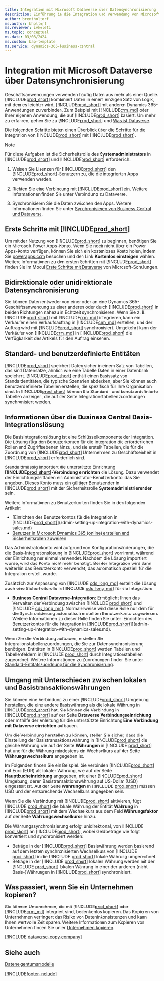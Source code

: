 ```yaml
---
title: Integration mit Microsoft Dataverse über Datensynchronisierung
description: Einführung in die Integration und Verwendung von Microsoft Dataverse und seinen Komponenten zur Verbindung mit anderen Dynamics 365-Anwendungen.
author: brentholtorf
ms.author: bholtorf
ms.reviewer: ivkoleti
ms.topic: conceptual
ms.date: 03/08/2024
ms.custom: bap-template
ms.service: dynamics-365-business-central
---
```


# Integration mit Microsoft Dataverse über Datensynchronisierung

Geschäftsanwendungen verwenden häufig Daten aus mehr als einer Quelle. [!INCLUDE[prod_short](includes/cds_long_md.md)] kombiniert Daten in einem einzigen Satz von Logik, mit dem es leichter wird, [!INCLUDE[prod_short](includes/prod_short.md)] mit anderen Dynamics 365-Anwendungen zu verbinden. Zum Beispiel mit [!INCLUDE[crm_md](includes/crm_md.md)] oder Ihrer eigenen Anwendung, die auf [!INCLUDE[prod_short](includes/cds_long_md.md)] basiert. Um mehr zu erfahren, gehen Sie zu [!INCLUDE[prod_short](includes/cds_long_md.md)] und [Was ist Dataverse](/powerapps/maker/common-data-service/data-platform-intro).

Die folgenden Schritte bieten einen Überblick über die Schritte für die Integration von [!INCLUDE[prod_short](includes/cds_long_md.md)] mit [!INCLUDE[prod_short](includes/prod_short.md)].

> [!Note]  
> Für diese Aufgaben ist die Sicherheitsrolle des **Systemadministrators** in [!INCLUDE[prod_short](includes/cds_long_md.md)] und [!INCLUDE[prod_short](includes/prod_short.md)] erforderlich.  

1. Weisen Sie Lizenzen für [!INCLUDE[prod_short](includes/cds_long_md.md)] den [!INCLUDE[prod_short](includes/prod_short.md)]-Benutzern zu, die die integrierten Apps verwenden werden.

2. Richten Sie eine Verbindung mit [!INCLUDE[prod_short](includes/cds_long_md.md)] ein. Weitere Informationen finden Sie unter [Verbindung zu Dataverse](admin-how-to-set-up-a-dynamics-crm-connection.md).  

3. Synchronisieren Sie die Daten zwischen den Apps. Weitere Informationen finden Sie unter [Synchronisieren von Business Central und Dataverse](admin-synchronizing-business-central-and-sales.md). 

## Erste Schritte mit [!INCLUDE[prod_short](includes/cds_long_md.md)]

Um mit der Nutzung von [!INCLUDE[prod_short](includes/cds_long_md.md)] zu beginnen, benötigen Sie ein Microsoft Power Apps-Konto. Wenn Sie noch nicht über ein Power Apps-Konto verfügen, können Sie sich ein kostenloses Konto holen, indem Sie [powerapps.com](https://make.powerapps.com/?utm_source=padocs&utm_medium=linkinadoc&utm_campaign=referralsfromdoc) besuchen und den Link **Kostenlos einsteigen** wählen. Weitere Informationen zu den ersten Schritten mit [!INCLUDE[prod_short](includes/cds_long_md.md)] finden Sie im Modul [Erste Schritte mit Dataverse](/training/modules/get-started-with-powerapps-common-data-service/) von Microsoft-Schulungen.

## Bidirektionale oder unidirektionale Datensynchronisierung

Sie können Daten entweder von einer oder an eine Dynamics 365-Geschäftsanwendung zu einer anderen oder durch [!INCLUDE[prod_short](includes/cds_long_md.md)] in beiden Richtungen nahezu in Echtzeit synchronisieren. Wenn Sie z. B. [!INCLUDE[prod_short](includes/prod_short.md)] mit [!INCLUDE[crm_md](includes/crm_md.md)] integrieren, kann ein Verkäufer einen Verkaufsauftrag in [!INCLUDE[crm_md](includes/crm_md.md)] erstellen, und der Auftrag wird mit [!INCLUDE[prod_short](includes/prod_short.md)] synchronisiert. Umgekehrt kann der Verkäufer von [!INCLUDE[crm_md](includes/crm_md.md)] in [!INCLUDE[prod_short](includes/prod_short.md)] die Verfügbarkeit des Artikels für den Auftrag einsehen. 

## Standard- und benutzerdefinierte Entitäten

[!INCLUDE[prod_short](includes/cds_long_md.md)] speichert Daten sicher in einem Satz von Tabellen, das sind Datensätze, ähnlich wie eine Tabelle Daten in einer Datenbank speichert. [!INCLUDE[prod_short](includes/cds_long_md.md)] enthält einen Basissatz von Standardentitäten, die typische Szenarien abdecken, aber Sie können auch benutzerdefinierte Tabellen erstellen, die spezifisch für Ihre Organisation sind. In [!INCLUDE[prod_short](includes/prod_short.md)] können Sie Standard- und benutzerdefinierte Tabellen anzeigen, die auf der Seite Integrationstabellenzuordnungen synchronisiert werden.

## Informationen über die Business Central Basis-Integrationslösung

Die Basisintegrationslösung ist eine Schlüsselkomponente der Integration. Die Lösung fügt den Benutzerkonten für die Integration die erforderlichen Rollen und Zugriffsebenen hinzu, und sie erstellt Tabellen, die für die Zuordnung von [!INCLUDE[prod_short](includes/prod_short.md)] Unternehmen zu Geschäftseinheit in [!INCLUDE[prod_short](includes/cds_long_md.md)] erforderlich sind. 

Standardmässig importiert die unterstützte Einrichtung **[!INCLUDE[prod_short](includes/cds_long_md.md)]-Verbindung einrichten** die Lösung. Dazu verwendet der Einrichtungsleitfaden ein Administrator-Benutzerkonto, das Sie angeben. Dieses Konto muss ein gültiger Benutzender in [!INCLUDE[prod_short](includes/cds_long_md.md)] mit der Sicherheitsrolle **Systemadministrierender** sein.  

Weitere Informationen zu Benutzerkonten finden Sie in den folgenden Artikeln:

* [Einrichten des Benutzerkontos für die Integration in [!INCLUDE[prod_short](includes/cds_long_md.md)]](admin-setting-up-integration-with-dynamics-sales.md) 
* [Benutzer in Microsoft Dynamics 365 (online) erstellen und Sicherheitsrollen zuweisen](/dynamics365/customer-engagement/admin/create-users-assign-online-security-roles) 

Das Administratorkonto wird aufgrund von Konfigurationsänderungen, die die Basis-Integrationslösung in [!INCLUDE[prod_short](includes/cds_long_md.md)] vornimmt, während der Einrichtung nur einmal verwendet. Nachdem die Lösung importiert wurde, wird das Konto nicht mehr benötigt. Bei der Integration wird dann weiterhin das Benutzerkonto verwendet, das automatisch speziell für die Integration erstellt wurde.

Zusätzlich zur Anpassung von [!INCLUDE [cds_long_md](includes/cds_long_md.md)] erstellt die Lösung auch eine Sicherheitsrolle in [!INCLUDE [cds_long_md](includes/cds_long_md.md)] für die Integration:

* **Business Central Dataverse-Integration**: Ermöglicht Ihnen das Verwalten der Verbindung zwischen [!INCLUDE [prod_short](includes/prod_short.md)] und [!INCLUDE [cds_long_md](includes/cds_long_md.md)]. Normalerweise wird diese Rolle nur dem für die Synchronisierung automatisch erstellten Benutzerkonto zugewiesen. Weitere Informationen zu dieser Rolle finden Sie unter [Einrichten des Benutzerkontos für die Integration in [!INCLUDE[prod_short](includes/cds_long_md.md)]](admin-setting-up-integration-with-dynamics-sales.md).

Wenn Sie die Verbindung aufbauen, erstellen Sie Integrationstabellenzuordnungen, die Sie zur Datensynchronisierung benötigen. Entitäten in [!INCLUDE[prod_short](includes/cds_long_md.md)] werden Tabellen und Tabellenfeldern in [!INCLUDE [prod_short](includes/prod_short.md)] durch Integrationstabellen zugeordnet. Weitere Informationen zu Zuordnungen finden Sie unter [Standard-Entitätszuordnung für die Synchronisierung](admin-synchronizing-business-central-and-sales.md#standard-table-mapping-for-synchronization).

## Umgang mit Unterschieden zwischen lokalen und Basistransaktionswährungen

Sie können eine Verbindung zu einer [!INCLUDE[prod_short](includes/cds_long_md.md)] Umgebung herstellen, die eine andere Basiswährung als die lokale Währung in [!INCLUDE[prod_short](includes/prod_short.md)] hat. Sie können die Verbindung in [!INCLUDE[prod_short](includes/prod_short.md)] auf der Seite **Dataverse Verbindungseinrichtung** oder mithilfe der Anleitung für die unterstützte Einrichtung **Eine Verbindung mit Dataverse einrichten** aufbauen.

Um die Verbindung herstellen zu können, stellen Sie sicher, dass die Einstellung der Basistransaktionswährung in [!INCLUDE[prod_short](includes/cds_long_md.md)] die gleiche Währung wie auf der Seite **Währungen** in [!INCLUDE [prod_short](includes/prod_short.md)] hat und für die Währung mindestens ein Wechselkurs auf der Seite **Währungswechselkurs** angegeben ist.

Im Folgenden finden Sie ein Beispiel. Sie verbinden [!INCLUDE[prod_short](includes/cds_long_md.md)] mit Euro (EUR) als lokaler Währung, wie auf der Seite **Hauptbucheinrichtung** angegeben, mit einer [!INCLUDE[prod_short](includes/cds_long_md.md)] Umgebung, deren Basistransaktionswährung auf US-Dollar (USD) eingestellt ist. Auf der Seite **Währungen** in [!INCLUDE [prod_short](includes/prod_short.md)] müssen USD und der entsprechende Wechselkurs angegeben sein. 

Wenn Sie die Verbindung mit [!INCLUDE[prod_short](includes/cds_long_md.md)] aktivieren, fügt [!INCLUDE [prod_short](includes/prod_short.md)] die lokale Währung der Entität **Währung** in [!INCLUDE[prod_short](includes/cds_long_md.md)] mit dem Wechselkurs aus dem Feld **Währungsfaktor** auf der Seite **Währungswechselkurse** hinzu.

Die Währungssynchronisierung erfolgt unidirektional, von [!INCLUDE [prod_short](includes/prod_short.md)] an [!INCLUDE[prod_short](includes/cds_long_md.md)], wobei Geldbeträge wie folgt konvertiert und synchronisiert werden:

* Beträge in der [!INCLUDE[prod_short](includes/cds_long_md.md)] Basiswährung werden basierend auf dem letzten synchronisierten Wechselkurs von [!INCLUDE [prod_short](includes/prod_short.md)] in die [!INCLUDE [prod_short](includes/prod_short.md)] lokale Währung umgerechnet.
* Beträge in der [!INCLUDE [prod_short](includes/prod_short.md)] lokalen Währung werden mit der [!INCLUDE [prod_short](includes/prod_short.md)] lokalen Währung in einer der anderen (nicht Basis-)Währungen in [!INCLUDE[prod_short](includes/cds_long_md.md)] synchronisiert.

## Was passiert, wenn Sie ein Unternehmen kopieren?

Sie können Unternehmen, die mit [!INCLUDE[prod_short](includes/cds_long_md.md)] oder [!INCLUDE[crm_md](includes/crm_md.md)] integriert sind, bedenkenlos kopieren. Das Kopieren von Unternehmen verringert das Risiko von Dateninkonsistenzen und kann Ihnen wertvolle Zeit sparen. Weitere Informationen zum Kopieren von Unternehmen finden Sie unter [Unternehmen kopieren](about-new-company.md#copy-a-company).

[!INCLUDE [dataverse-copy-company](includes/dataverse-copy-company.md)]

## Siehe auch 

[Dateneigentumsmodelle](admin-cds-company-concept.md)  
<!--needs to be removed as this is moved to dev-itpro docs[Walkthrough: Customizing an Integration with Dataverse](\dynamics365\business-central\dev-itpro\administration\administration-custom-cds-integration) -->


[!INCLUDE[footer-include](includes/footer-banner.md)]
